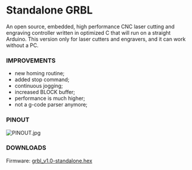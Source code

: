 # Standalone GRBL
An open source, embedded, high performance CNC laser cutting and engraving controller written in optimized C that will run on a straight Arduino. This version only for laser cutters and engravers, and it can work without a PC.

### IMPROVEMENTS
* new homing routine;
* added stop command;
* continuous jogging;
* increased BLOCK buffer;
* performance is much higher;
* not a g-code parser anymore;

### PINOUT
![PINOUT.jpg](/docs/pinout.jpg)

### DOWNLOADS
Firmware: [grbl_v1.0-standalone.hex](/builds/grbl_v1.0-standalone.hex?raw=true)
